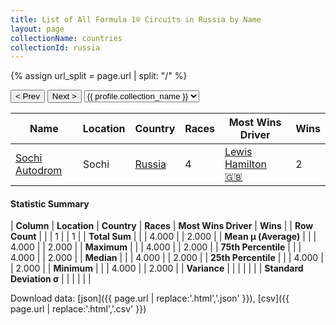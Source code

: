 ```yaml
---
title: List of All Formula 1® Circuits in Russia by Name
layout: page
collectionName: countries
collectionId: russia
---
```


{% assign url_split = page.url | split: "/" %}
<div id="collection-navigation">
<button onclick="selector.options[selector.selectedIndex-1].value && (window.location = selector.options[selector.selectedIndex-1].value);">&lt; Prev</button>
<button onclick="selector.options[selector.selectedIndex+1].value && (window.location = selector.options[selector.selectedIndex+1].value);">Next &gt;</button>
<select id="selector" onchange="this.options[this.selectedIndex].value && (window.location = this.options[this.selectedIndex].value);">
  {% for collectionId in site.data[page.collectionName].refs %}
    {% if collectionId == page.collectionId %}
      {% assign selected = "selected" %}
    {% else %}
      {% assign selected = "" %}
    {% endif %}
    {% assign profile = site.data[page.collectionName][collectionId].profile %}
    <option value="/f1/{{ page.collectionName }}/{{ collectionId }}/{{ url_split[4] }}" {{ selected }}>{{ profile.collection_name }}</option>
  {% endfor %}
</select>
</div>

| Name | Location | Country | Races | Most Wins Driver | Wins |
|--|--|--|--|--|--|
| [Sochi Autodrom](/f1/circuits/sochi) | Sochi | [Russia](/f1/countries/russia) | 4 | [Lewis Hamilton 🇬🇧](/f1/drivers/hamilton) | 2 |

#### Statistic Summary

| **Column** | **Location** | **Country** | **Races** | **Most Wins Driver** | **Wins** |
| **Row Count** |  |  | 1 |  | 1 |
| **Total Sum** |  |  | 4.000 |  | 2.000 |
| **Mean μ (Average)** |  |  | 4.000 |  | 2.000 |
| **Maximum** |  |  | 4.000 |  | 2.000 |
| **75th Percentile** |  |  | 4.000 |  | 2.000 |
| **Median** |  |  | 4.000 |  | 2.000 |
| **25th Percentile** |  |  | 4.000 |  | 2.000 |
| **Minimum** |  |  | 4.000 |  | 2.000 |
| **Variance** |  |  |  |  |  |
| **Standard Deviation σ** |  |  |  |  |  |

Download data: [json]({{ page.url | replace:'.html','.json' }}), [csv]({{ page.url | replace:'.html','.csv' }})
